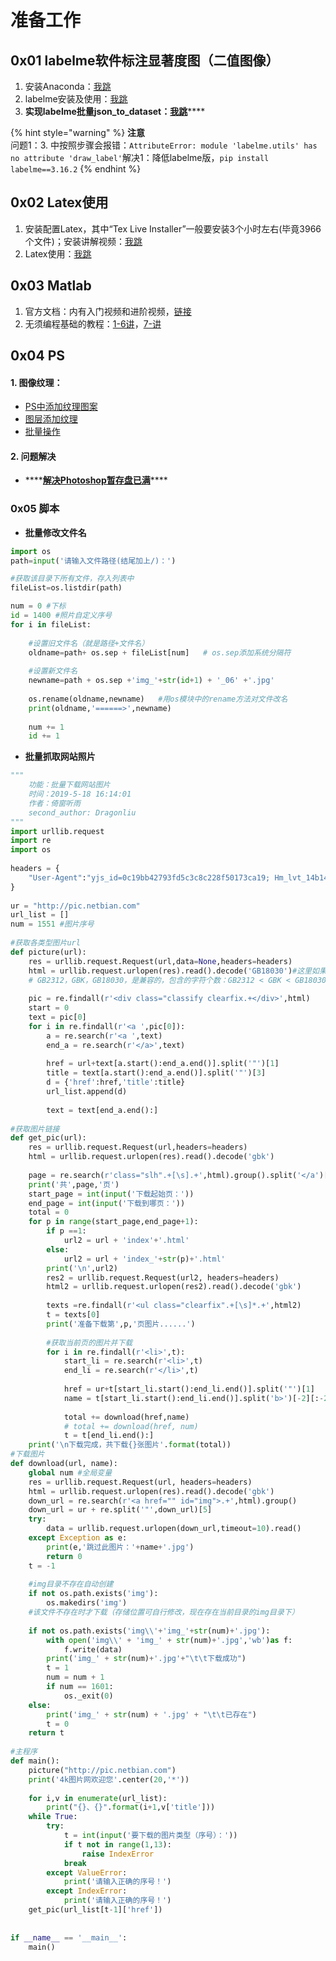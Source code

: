# 准备工作

## 0x01 labelme软件标注显著度图（二值图像）

1. 安装Anaconda：[我跳](https://blog.csdn.net/ITLearnHall/article/details/81708148)
2. labelme安装及使用：[我跳](https://www.bilibili.com/video/av50300496?p=1)
3. **实现labelme批量json\_to\_dataset：**[**我跳**](https://blog.csdn.net/yql_617540298/article/details/81110685)\*\*\*\*

{% hint style="warning" %}
**注意**  
问题1：3. 中按照步骤会报错：`AttributeError: module 'labelme.utils' has no attribute 'draw_label'`解决1：降低labelme版，`pip install labelme==3.16.2`
{% endhint %}

## 0x02 Latex使用

1. 安装配置Latex，其中“Tex Live Installer”一般要安装3个小时左右\(毕竟3966个文件\)；安装讲解视频：[我跳](https://www.bilibili.com/video/av90629350?from=search&seid=9672896493142246187)
2. Latex使用：[我跳](https://wenku.baidu.com/view/15ac929251e2524de518964bcf84b9d528ea2cab.html)

## 0x03 Matlab

1. 官方文档：内有入门视频和进阶视频，[链接](https://ww2.mathworks.cn/help/index.html?s_tid=CRUX_lftnav)
2. 无须编程基础的教程：[1-6讲](https://www.bilibili.com/video/av7081367?p=1)，[7-讲](https://www.bilibili.com/video/av9810059/)

## 0x04 PS

#### **1. 图像纹理**：

* [PS中添加纹理图案](https://jingyan.baidu.com/article/7c6fb4283f057580642c90e7.html)   
* [图层添加纹理](https://www.bilibili.com/video/av84432956) 
* [批量操作](https://m.copyan.com/dc/ps%E6%80%8E%E4%B9%88%E6%89%B9%E9%87%8F%E5%A4%84%E7%90%86/)

#### 2. 问题解决

* \*\*\*\*[**解决Photoshop暂存盘已满**](https://jingyan.baidu.com/article/95c9d20d66921aec4f75617c.html)\*\*\*\*

### **0x05 脚本**

* **批量修改文件名**

```python
import os
path=input('请输入文件路径(结尾加上/)：')       

#获取该目录下所有文件，存入列表中
fileList=os.listdir(path)

num = 0 #下标
id = 1400 #照片自定义序号
for i in fileList:
    
    #设置旧文件名（就是路径+文件名）
    oldname=path+ os.sep + fileList[num]   # os.sep添加系统分隔符
    
    #设置新文件名
    newname=path + os.sep +'img_'+str(id+1) + '_06' +'.jpg'
    
    os.rename(oldname,newname)   #用os模块中的rename方法对文件改名
    print(oldname,'======>',newname)
    
    num += 1
    id += 1
```

* **批量抓取网站照片**

```python
"""
    功能：批量下载网站图片
    时间：2019-5-18 16:14:01
    作者：倚窗听雨
    second_author: Dragonliu
"""
import urllib.request
import re
import os
 
headers = {
    "User-Agent":"yjs_id=0c19bb42793fd5c3c8c228f50173ca19; Hm_lvt_14b14198b6e26157b7eba06b390ab763=1529398363; __cfduid=de4421757fb00c0120063c1dbd0308e511558166501; ctrl_time=1; Hm_lvt_526caf4e20c21f06a4e9209712d6a20e=1558166930; zkhanecookieclassrecord=%2C66%2C; PHPSESSID=6bee044771973aba4aa5b989f1a3722d; zkhanmlusername=qq_%B7%E7%BE%ED%B2%D0%D4%C6186; zkhanmluserid=1380421; zkhanmlgroupid=1; zkhanmlrnd=4g6arf9678I6URIitCJ2; zkhanmlauth=1b4f3205834ec05575588adc84c0eb52; zkhandownid24031=1; Hm_lpvt_526caf4e20c21f06a4e9209712d6a20e=1558167143; security_session_verify=eb4cb5687c224e77089c64935fa16df8",
}
 
ur = "http://pic.netbian.com"
url_list = []
num = 1551 #图片序号
 
#获取各类型图片url
def picture(url):
    res = urllib.request.Request(url,data=None,headers=headers)
    html = urllib.request.urlopen(res).read().decode('GB18030')#这里如果gb2312报错，就改成GB18030
    # GB2312，GBK，GB18030，是兼容的，包含的字符个数：GB2312 < GBK < GB18030
 
    pic = re.findall(r'<div class="classify clearfix.+</div>',html)
    start = 0
    text = pic[0]
    for i in re.findall(r'<a ',pic[0]):
        a = re.search(r'<a ',text)
        end_a = re.search(r'</a>',text)
 
        href = url+text[a.start():end_a.end()].split('"')[1]
        title = text[a.start():end_a.end()].split('"')[3]
        d = {'href':href,'title':title}
        url_list.append(d)
 
        text = text[end_a.end():]
 
#获取图片链接
def get_pic(url):
    res = urllib.request.Request(url,headers=headers)
    html = urllib.request.urlopen(res).read().decode('gbk')
 
    page = re.search(r'class="slh".+[\s].+',html).group().split('</a')[0].split('>')[-1]
    print('共',page,'页')
    start_page = int(input('下载起始页：'))
    end_page = int(input('下载到哪页：'))
    total = 0
    for p in range(start_page,end_page+1):
        if p ==1:
            url2 = url + 'index'+'.html'
        else:
            url2 = url + 'index_'+str(p)+'.html'
        print('\n',url2)
        res2 = urllib.request.Request(url2, headers=headers)
        html2 = urllib.request.urlopen(res2).read().decode('gbk')
 
        texts =re.findall(r'<ul class="clearfix".+[\s]*.+',html2)
        t = texts[0]
        print('准备下载第',p,'页图片......')
 
        #获取当前页的图片并下载
        for i in re.findall(r'<li>',t):
            start_li = re.search(r'<li>',t)
            end_li = re.search(r'</li>',t)
 
            href = ur+t[start_li.start():end_li.end()].split('"')[1]
            name = t[start_li.start():end_li.end()].split('b>')[-2][:-2]
 
            total += download(href,name)
            # total += download(href, num)
            t = t[end_li.end():]
    print('\n下载完成，共下载{}张图片'.format(total))
#下载图片
def download(url, name):
    global num #全局变量
    res = urllib.request.Request(url, headers=headers)
    html = urllib.request.urlopen(res).read().decode('gbk')
    down_url = re.search(r'<a href="" id="img">.+',html).group()
    down_url = ur + re.split('"',down_url)[5]
    try:
        data = urllib.request.urlopen(down_url,timeout=10).read()
    except Exception as e:
        print(e,'跳过此图片：'+name+'.jpg')
        return 0
    t = -1
 
    #img目录不存在自动创建
    if not os.path.exists('img'):
        os.makedirs('img')
    #该文件不存在时才下载（存储位置可自行修改，现在存在当前目录的img目录下）
    
    if not os.path.exists('img\\'+'img_'+str(num)+'.jpg'):
        with open('img\\' + 'img_' + str(num)+'.jpg','wb')as f:
            f.write(data)
        print('img_' + str(num)+'.jpg'+"\t\t下载成功")
        t = 1
        num = num + 1
        if num == 1601:
            os._exit(0)
    else:
        print('img_' + str(num) + '.jpg' + "\t\t已存在")
        t = 0
    return t
 
#主程序
def main():
    picture("http://pic.netbian.com")
    print('4k图片网欢迎您'.center(20,'*'))
 
    for i,v in enumerate(url_list):
        print("{}、{}".format(i+1,v['title']))
    while True:
        try:
            t = int(input('要下载的图片类型（序号）：'))
            if t not in range(1,13):
                raise IndexError
            break
        except ValueError:
            print('请输入正确的序号！')
        except IndexError:
            print('请输入正确的序号！')
    get_pic(url_list[t-1]['href'])
 
 
if __name__ == '__main__':
    main()
```

